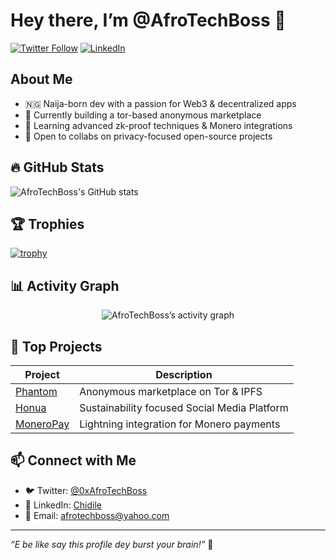 <!--
  _   _ _____ ____  ___ ____  _   _ _____ ___  ____  
 | | | | ____|  _ \|_ _/ ___|| | | |  ___/ _ \|  _ \ 
 | |_| |  _| | |_) || |\___ \| |_| | |_ | | | | |_) |
 |  _  | |___|  _ < | | ___) |  _  |  _|| |_| |  _ < 
 |_| |_|_____|_| \_\___|____/|_| |_|_|   \___/|_| \_\

   “Oya now, check out my repo!” 🚀
-->

# Hey there, I’m @AfroTechBoss 👋

[![Twitter Follow](https://img.shields.io/twitter/follow/AfroTechBoss?label=Follow&style=social)](https://twitter.com/0xAfroTechBoss)
[![LinkedIn](https://img.shields.io/badge/LinkedIn-Chidile-blue?logo=linkedin)](https://www.linkedin.com/in/AfroTechBoss)

## About Me
- 🇳🇬 Naija-born dev with a passion for Web3 & decentralized apps  
- 🔭 Currently building a tor-based anonymous marketplace  
- 🌱 Learning advanced zk-proof techniques & Monero integrations  
- 👯 Open to collabs on privacy-focused open-source projects  

## 🔥 GitHub Stats
![AfroTechBoss's GitHub stats](https://github-readme-stats.vercel.app/api?username=AfroTechBoss&show_icons=true&theme=radical)

## 🏆 Trophies
[![trophy](https://github-profile-trophy.vercel.app/?username=AfroTechBoss&theme=onedark)](https://github.com/AfroTechBoss)

## 📊 Activity Graph
<div align="center">
  <img src="https://activity-graph.herokuapp.com/graph?username=AfroTechBoss&theme=react-dark" alt="AfroTechBoss’s activity graph" />
</div>

## 🚀 Top Projects
| Project                                     | Description                             |
|---------------------------------------------|-----------------------------------------|
| [Phantom](https://github.com/AfroTechBoss/Something)      | Anonymous marketplace on Tor & IPFS      |
| [Honua](https://github.com/Honua-Org/Honua)              | Sustainability focused Social Media Platform   |
| [MoneroPay](https://github.com/AfroTechBoss/MoneroPay)          | Lightning integration for Monero payments|

## 📫 Connect with Me
- 🐦 Twitter: [@0xAfroTechBoss](https://twitter.com/0xAfroTechBoss)  
- 💼 LinkedIn: [Chidile](https://www.linkedin.com/in/chidile-ozoemena-293688231/)  
- 📧 Email: afrotechboss@yahoo.com

---

*“E be like say this profile dey burst your brain!”* 🎉  
<!-- Proudly crafted with ❤️ in Lagos, Nigeria -->
